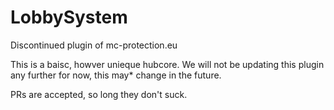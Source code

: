 # LobbySystem
Discontinued plugin of mc-protection.eu

This is a baisc, howver unieque hubcore. 
We will not be updating this plugin any further for now, this may* change in the future. 

PRs are accepted, so long they don't suck. 
